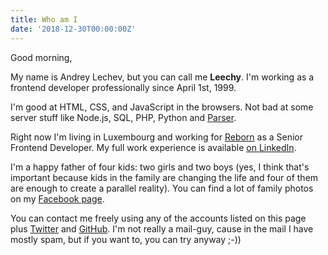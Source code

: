 ```yaml
---
title: Who am I
date: '2018-12-30T00:00:00Z'
---
```


Good morning,

My name is Andrey Lechev, but you can call me **Leechy**. I'm working as a frontend developer professionally since April 1st, 1999.

I'm good at HTML, CSS, and JavaScript in the browsers. Not bad at some server stuff like Node.js, SQL, PHP, Python and [Parser](https://www.parser.ru/).

Right now I'm living in Luxembourg and working for [Reborn](http://reborn.lu) as a Senior Frontend Developer. My full work experience is available [on LinkedIn](https://www.linkedin.com/in/leechy/).

I'm a happy father of four kids: two girls and two boys (yes, I think that's important because kids in the family are changing the life and four of them are enough to create a parallel reality). You can find a lot of family photos on my [Facebook page](https://www.facebook.com/andreykalechev).

You can contact me freely using any of the accounts listed on this page plus [Twitter](https://www.twitter.com/andreykalechev) and [GitHub](https://github.com/leechy/). I'm not really a mail-guy, cause in the mail I have mostly spam, but if you want to, you can try anyway ;-))
